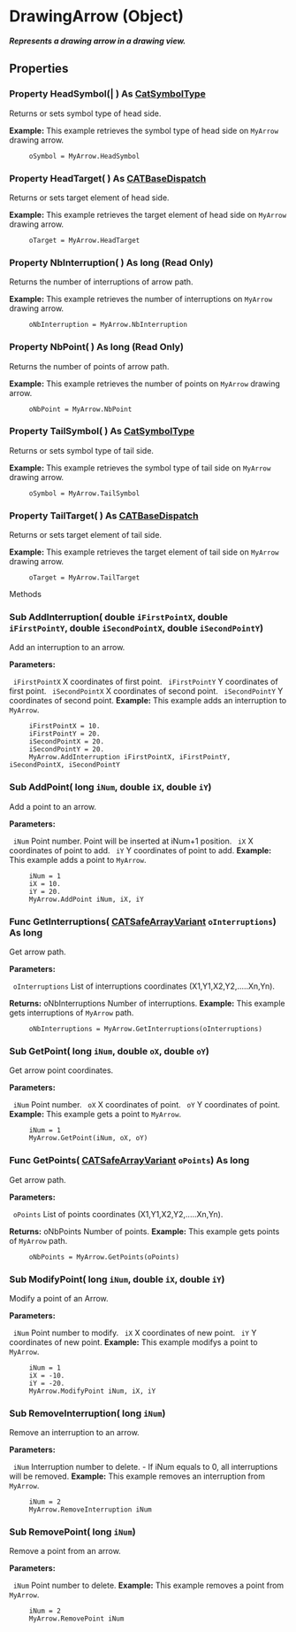 # DrawingArrow (Object)

**_Represents a drawing arrow in a drawing view._**

## Properties

### Property **HeadSymbol**(| ) As [CatSymbolType](../DraftingInterfaces/enum_CatSymbolType_36412.md)

   Returns or sets symbol type of head side.

**Example:**      This example retrieves the symbol type of head side on `MyArrow` drawing arrow.

```VBScript
     oSymbol = MyArrow.HeadSymbol

```

### Property **HeadTarget**( ) As [CATBaseDispatch](../System/interface_CATBaseDispatch_45333.md)

   Returns or sets target element of head side.

**Example:**      This example retrieves the target element of head side on `MyArrow` drawing arrow.

```VBScript
     oTarget = MyArrow.HeadTarget

```

### Property **NbInterruption**( ) As long (Read Only)

   Returns the number of interruptions of arrow path.

**Example:**      This example retrieves the number of interruptions on `MyArrow` drawing arrow.

```VBScript
     oNbInterruption = MyArrow.NbInterruption

```

### Property **NbPoint**( ) As long (Read Only)

   Returns the number of points of arrow path.

**Example:**      This example retrieves the number of points on `MyArrow` drawing arrow.

```VBScript
     oNbPoint = MyArrow.NbPoint

```

### Property **TailSymbol**( ) As [CatSymbolType](../DraftingInterfaces/enum_CatSymbolType_36412.md)

   Returns or sets symbol type of tail side.

**Example:**      This example retrieves the symbol type of tail side on `MyArrow` drawing arrow.

```VBScript
     oSymbol = MyArrow.TailSymbol

```

### Property **TailTarget**( ) As [CATBaseDispatch](../System/interface_CATBaseDispatch_45333.md)

   Returns or sets target element of tail side.

**Example:**      This example retrieves the target element of tail side on `MyArrow` drawing arrow.

```VBScript
     oTarget = MyArrow.TailTarget

```

Methods

### Sub **AddInterruption**( double  `iFirstPointX`,  double  `iFirstPointY`,  double  `iSecondPointX`,  double  `iSecondPointY`)

   Add an interruption to an arrow.

**Parameters:**

` iFirstPointX`      X coordinates of first point.
` iFirstPointY`      Y coordinates of first point.
` iSecondPointX`      X coordinates of second point.
` iSecondPointY`      Y coordinates of second point.  **Example:**      This example adds an interruption to `MyArrow`.

```VBScript
     iFirstPointX = 10.
     iFirstPointY = 20.
     iSecondPointX = 20.
     iSecondPointY = 20.
     MyArrow.AddInterruption iFirstPointX, iFirstPointY, iSecondPointX, iSecondPointY

```

### Sub **AddPoint**( long  `iNum`,  double  `iX`,  double  `iY`)

   Add a point to an arrow.

**Parameters:**

` iNum`      Point number. Point will be inserted at iNum+1 position.
` iX`      X coordinates of point to add.
` iY`      Y coordinates of point to add.  **Example:**      This example adds a point to `MyArrow`.

```VBScript
     iNum = 1
     iX = 10.
     iY = 20.
     MyArrow.AddPoint iNum, iX, iY

```

### Func **GetInterruptions**( [CATSafeArrayVariant](../System/typedef_CATSafeArrayVariant_73843.md)  `oInterruptions`) As long

   Get arrow path.

**Parameters:**

` oInterruptions`      List of interruptions coordinates (X1,Y1,X2,Y2,.....Xn,Yn).

**Returns:**      oNbInterruptions Number of interruptions.  **Example:**      This example gets interruptions of `MyArrow` path.

```VBScript
     oNbInterruptions = MyArrow.GetInterruptions(oInterruptions)

```

### Sub **GetPoint**( long  `iNum`,  double  `oX`,  double  `oY`)

   Get arrow point coordinates.

**Parameters:**

` iNum`      Point number.
` oX`      X coordinates of point.
` oY`      Y coordinates of point.  **Example:**      This example gets a point to `MyArrow`.

```VBScript
     iNum = 1
     MyArrow.GetPoint(iNum, oX, oY)

```

### Func **GetPoints**( [CATSafeArrayVariant](../System/typedef_CATSafeArrayVariant_73843.md)  `oPoints`) As long

   Get arrow path.

**Parameters:**

` oPoints`      List of points coordinates (X1,Y1,X2,Y2,.....Xn,Yn).

**Returns:**      oNbPoints Number of points.  **Example:**      This example gets points of `MyArrow` path.

```VBScript
     oNbPoints = MyArrow.GetPoints(oPoints)

```

### Sub **ModifyPoint**( long  `iNum`,  double  `iX`,  double  `iY`)

   Modify a point of an Arrow.

**Parameters:**

` iNum`      Point number to modify.
` iX`      X coordinates of new point.
` iY`      Y coordinates of new point.  **Example:**      This example modifys a point to `MyArrow`.

```VBScript
     iNum = 1
     iX = -10.
     iY = -20.
     MyArrow.ModifyPoint iNum, iX, iY

```

### Sub **RemoveInterruption**( long  `iNum`)

   Remove an interruption to an arrow.

**Parameters:**

` iNum`      Interruption number to delete.       \- If iNum equals to 0, all interruptions will be removed.  **Example:**      This example removes an interruption from `MyArrow`.

```VBScript
     iNum = 2
     MyArrow.RemoveInterruption iNum

```

### Sub **RemovePoint**( long  `iNum`)

   Remove a point from an arrow.

**Parameters:**

` iNum`      Point number to delete.  **Example:**      This example removes a point from `MyArrow`.

```VBScript
     iNum = 2
     MyArrow.RemovePoint iNum

```